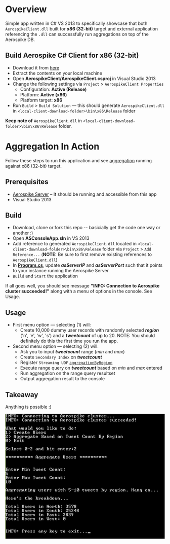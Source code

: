 # Overview
Simple app written in C# VS 2013 to specifically showcase that both `AerospikeClient.dll` built for **x86 (32-bit)** target and external application referencing the `.dll` can successfully run aggregations on top of the Aerospike DB. 

## Build Aerospike C# Client for **x86 (32-bit)**

- Download it from [here](http://www.aerospike.com/download/client/csharp/3.0.12/)
- Extract the contents on your local machine
- Open **AerospikeClient/AerospikeClient.csproj** in Visual Studio 2013
- Change the following settings via `Project` > `AerospikeClient Properties`
    + Configuration: **Active (Release)**
    + Platform: **Active (x86)** 
    + Platform target: **x86**
- Run `Build` > `Build Solution` &mdash; this should generate `AerospikeClient.dll` in `<local-client-download-folder>\bin\x86\Release` folder

**Keep note of** `AerospikeClient.dll` in `<local-client-download-folder>\bin\x86\Release` folder.

# Aggregation In Action 

Follow these steps to run this application and see [aggregation](/ASConsoleApp/udf/aggregationByRegion.lua) running against x86 (32-bit) target.

## Prerequisites

- [Aerospike Server](http://www.aerospike.com/download/server/latest) – It should be running and accessible from this app
- Visual Studio 2013

## Build

- Download, clone or fork this repo -- basicially get the code one way or another :)
- Open **ASConsoleApp.sln** in VS 2013
- Add reference to generated `AerospikeClient.dll` located in `<local-client-download-folder>\bin\x86\Release` folder via `Project` > `Add Reference...` (**NOTE:** Be sure to first remove existing references to `AerospikeClient.dll`)
- In [**Program.cs**](/ASConsoleApp/Program.cs), update ***asServerIP*** and ***asServerPort*** such that it points to your instance running the Aerospike Server
- `Build` and `Start` the application

If all goes well, you should see message **"INFO: Connection to Aerospike cluster succeeded!"** along with a menu of options in the console. See Usage.

## Usage

- First menu option &mdash; selecting (1) will:
  - Create 10,000 dummy user records with randomly selected ***region*** ('n', 'e', 'w', 's') and a ***tweetcount*** of up to 20. NOTE: You should definitely do this the first time you run the app.
- Second menu option &mdash; selecting (2) will:
  - Ask you to input ***tweetcount*** range (*min* and *max*)
  - Create `Secondary Index` on ***tweetcount*** 
  - Register `Streaming UDF` [`aggregationByRegion`](/ASConsoleApp/udf/aggregationByRegion.lua)
  - Execute range query on ***tweetcount*** based on *min* and *max* entered
  - Run aggregation on the range query resultset 
  - Output aggregation result to the console
  
## Takeaway

Anything is possible :)

![Check This Out](/ASConsoleApp/app_console.png?raw=true)
